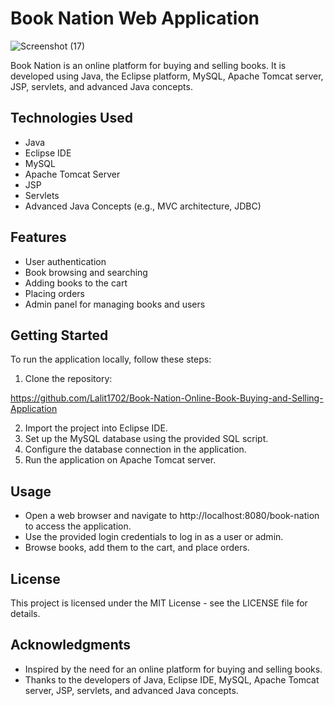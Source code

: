 # Book Nation Web Application

![Screenshot (17)](https://github.com/Lalit1702/Book-Nation-Online-Book-Buying-and-Selling-Application/assets/147392059/9b0a593f-4a75-4307-9fb9-8a784c53f689)


Book Nation is an online platform for buying and selling books. It is developed using Java, the Eclipse platform, MySQL, Apache Tomcat server, JSP, servlets, and advanced Java concepts.

## Technologies Used
- Java
- Eclipse IDE
- MySQL
- Apache Tomcat Server
- JSP
- Servlets
- Advanced Java Concepts (e.g., MVC architecture, JDBC)

## Features
- User authentication
- Book browsing and searching
- Adding books to the cart
- Placing orders
- Admin panel for managing books and users

## Getting Started
To run the application locally, follow these steps:

1. Clone the repository:

https://github.com/Lalit1702/Book-Nation-Online-Book-Buying-and-Selling-Application

2. Import the project into Eclipse IDE.
3. Set up the MySQL database using the provided SQL script.
4. Configure the database connection in the application.
5. Run the application on Apache Tomcat server.

## Usage
- Open a web browser and navigate to http://localhost:8080/book-nation to access the application.
- Use the provided login credentials to log in as a user or admin.
- Browse books, add them to the cart, and place orders.

## License
This project is licensed under the MIT License - see the LICENSE file for details.

## Acknowledgments
- Inspired by the need for an online platform for buying and selling books.
- Thanks to the developers of Java, Eclipse IDE, MySQL, Apache Tomcat server, JSP, servlets, and advanced Java concepts.
